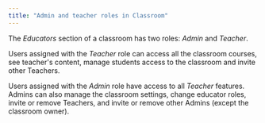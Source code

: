 ```yaml
---
title: "Admin and teacher roles in Classroom"
---
```


The *Educators* section of a classroom has two roles: *Admin* and *Teacher*.

Users assigned with the *Teacher* role can access all the classroom courses, see teacher's content, manage students access to the classroom and invite other Teachers.

Users assigned with the *Admin* role have access to all *Teacher* features. Admins can also manage the classroom settings, change educator roles, invite or remove Teachers, and invite or remove other Admins (except the classroom owner).
